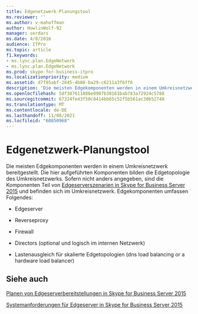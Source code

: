 ```yaml
---
title: Edgenetzwerk-Planungstool
ms.reviewer: ''
ms.author: v-mahoffman
author: HowlinWolf-92
manager: serdars
ms.date: 4/8/2016
audience: ITPro
ms.topic: article
f1.keywords:
- ms.lync.plan.EdgeNetwork
- ms.lync.plan.EdgeNetwork
ms.prod: skype-for-business-itpro
ms.localizationpriority: medium
ms.assetid: d7f85abf-2045-4b08-ba29-c6211a3f6ff6
description: 'Die meisten Edgekomponenten werden in einem Umkreisnetzwerk bereitgestellt. Die folgenden Komponenten bilden die Edgetopologie des Umkreisnetzwerks. Sofern nicht anders angegeben, sind die Komponenten Teil von Edgeserverszenarien in Skype for Business Server 2015 und befinden sich im Umkreisnetzwerk. Edgekomponenten umfassen Folgendes:'
ms.openlocfilehash: 5df387611886e8907b38161bab783a72924c5788
ms.sourcegitcommit: 67324fe43f50c8414bb65c52f5b561ac30b52748
ms.translationtype: MT
ms.contentlocale: de-DE
ms.lasthandoff: 11/08/2021
ms.locfileid: "60850968"
---
```

# <a name="edge-network-planning-tool"></a>Edgenetzwerk-Planungstool
 
Die meisten Edgekomponenten werden in einem Umkreisnetzwerk bereitgestellt. Die hier aufgeführten Komponenten bilden die Edgetopologie des Umkreisnetzwerks. Sofern nicht anders angegeben, sind die Komponenten Teil von [Edgeserverszenarien in Skype for Business Server 2015](../../plan-your-deployment/edge-server-deployments/scenarios.md) und befinden sich im Umkreisnetzwerk. Edgekomponenten umfassen Folgendes:
  
- Edgeserver
    
- Reverseproxy
    
- Firewall
    
- Directors (optional und logisch im internen Netzwerk)
    
- Lastenausgleich für skalierte Edgetopologien (dns load balancing or a hardware load balancer)
    
## <a name="see-also"></a>Siehe auch

[Planen von Edgeserverbereitstellungen in Skype for Business Server 2015](../../plan-your-deployment/edge-server-deployments/edge-server-deployments.md)
  
[Systemanforderungen für Edgeserver in Skype for Business Server 2015](../../plan-your-deployment/edge-server-deployments/system-requirements.md)
